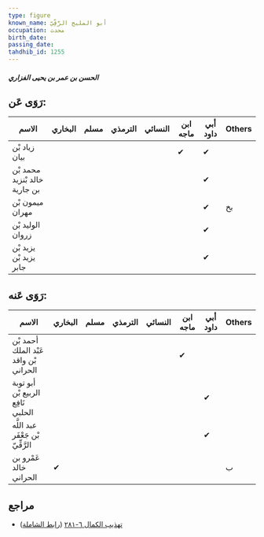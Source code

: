 ```yaml
---
type: figure
known_name: أبو المليح الرَّقِّيّ
occupation: محدث
birth_date:
passing_date:
tahdhib_id: 1255
---
```

##### الحسن بن عمر بن يحيى الفزاري

## رَوَى عَن:
| الاسم                         | البخاري | مسلم | الترمذي | النسائي | ابن ماجه | أبي داود | Others |
| ----------------------------- | ------- | ---- | ------- | ------- | -------- | -------- | ------ |
| زياد بْن بيان                 |         |      |         |         | ✔        | ✔        |        |
| محمد بْن خالد بْنزيد بن جارية |         |      |         |         |          | ✔        |        |
| ميمون بْن مهران               |         |      |         |         |          | ✔        | بخ     |
| الوليد بْن زروان              |         |      |         |         |          | ✔        |        |
| يزيد بْن يزيد بْن جابر        |         |      |         |         |          | ✔        |        |
## رَوَى عَنه:
| الاسم                                 | البخاري | مسلم | الترمذي | النسائي | ابن ماجه | أبي داود | Others |
| ------------------------------------- | ------- | ---- | ------- | ------- | -------- | -------- | ------ |
| أحمد بْن عَبْد الملك بْن واقد الحراني |         |      |         |         | ✔        |          |        |
| أبو توبة الربيع بْن نَافِع الحلبي     |         |      |         |         |          | ✔        |        |
| عبد اللَّه بْن جَعْفَر الرَّقِّيّ     |         |      |         |         |          | ✔        |        |
| عَمْرو بن خالد الحراني                | ✔       |      |         |         |          |          | ب      |
## مراجع
- [تهذيب الكمال ٦-٢٨١](obsidian://open?vault=Tahdhib-al-Kamal&file=Figures/١٢٥٥-الحسن%20بن%20عمر%20بن%20يحيى%20الفزاري) ([رابط الشاملة](https://shamela.ws/book/3722/2945))